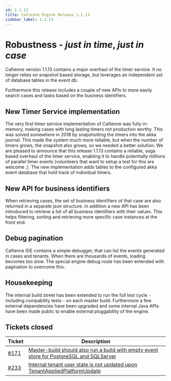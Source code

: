 ```yaml
---
id: 1.1.13
title: Cafienne Engine Release 1.1.13
sidebar_label: 1.1.13
---
```


# Robustness - _just in time_, _just in case_

Cafienne version 1.1.13 contains a major overhaul of the timer service. It no longer relies on snapshot based storage, but leverages an independent set of database tables in the event db.

Furthermore this release includes a couple of new APIs to more easily search cases and tasks based on the business identifiers.

## New Timer Service implementation
The very first timer service implementation of Cafienne was fully in-memory, making cases with long lasting timers not production worthy. This was solved somewhere in 2018 by snapshotting the timers into the akka journal. This made the system much more reliable, but when the number of timers grows, the snapshot also grows, so we needed a better solution.
We are pleased to announce that this release 1.1.13 contains a reliable, saga based overhaul of the timer service, enabling it to handle potentially millions of parallel timer events (volunteers that want to setup a test for this are welcome ;).
The new implementation adds tables to the configured akka event database that hold track of individual timers.

## New API for business identifiers
When retrieving cases, the set of business identifiers of that case are also returned in a separate json structure.
In addition a new API has been introduced to retrieve a list of all business identifiers with their values.
This helps filtering, sorting and retrieving more specific case instances at the front end.

## Debug pagination
Cafienne IDE contains a simple debugger, that can list the events generated in cases and tenants. When there are thousands of events, loading becomes too slow. The special engine debug route has been extended with pagination to overcome this.

## Housekeeping
The internal build street has been extended to run the full test cycle - including compability tests - on each master build.
Furthermore a few external dependencies have been upgraded and some internal Java APIs have been made public to enable external pluggability of the engine.

## Tickets closed

| Ticket   | Description |
|----------|-------------|
| [#171](https://github.com/cafienne/cafienne-engine/issues/171) | [Master-build should also run a build with empty event store for PostgreSQL and SQLServer](https://github.com/cafienne/cafienne-engine/issues/171)
| [#233](https://github.com/cafienne/cafienne-engine/issues/233) | [Internal tenant user state is not updated upon TenantAppliedPlatformUpdate](https://github.com/cafienne/cafienne-engine/issues/233)

